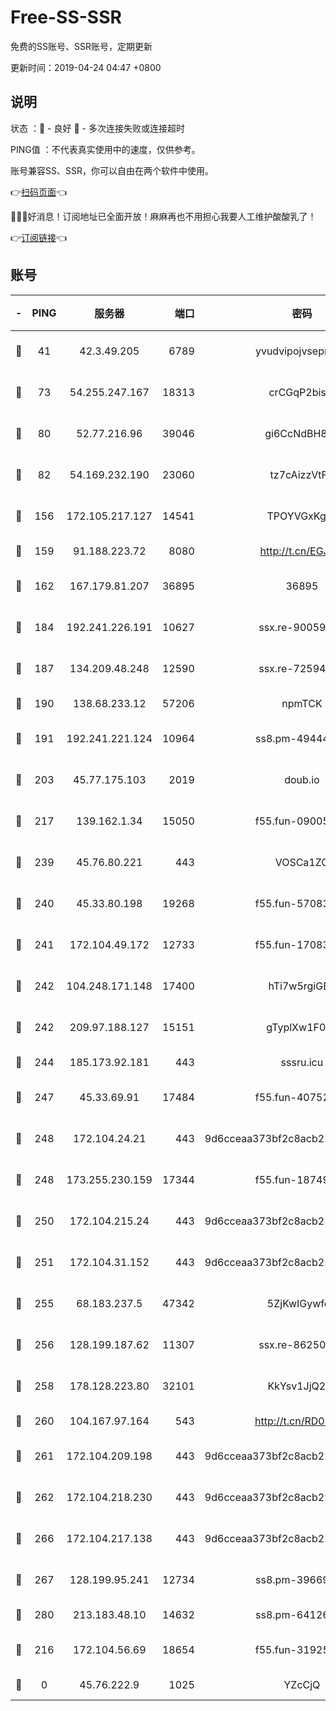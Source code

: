 # Free-SS-SSR

免费的SS账号、SSR账号，定期更新

更新时间：2019-04-24 04:47 +0800

## 说明

状态     ：🙂 - 良好 🙁 - 多次连接失败或连接超时

PING值   ：不代表真实使用中的速度，仅供参考。

账号兼容SS、SSR，你可以自由在两个软件中使用。

👉[扫码页面](https://liesauer.github.io/Free-SS-SSR/)👈

🎉🎉🎉好消息！订阅地址已全面开放！麻麻再也不用担心我要人工维护酸酸乳了！

👉[订阅链接](https://www.liesauer.net/yogurt/subscribe?ACCESS_TOKEN=DAYxR3mMaZAsaqUb)👈

## 账号

|-|PING|服务器|端口|密码|加密方式|区域|
|:----:|:----:|:-----:|-----:|:----:|:----:|:----:|
|🙂|41|42.3.49.205|6789|yvudvipojvseprugib|aes-256-cfb|HK|
|🙂|73|54.255.247.167|18313|crCGqP2bisRI|aes-256-cfb|SG|
|🙂|80|52.77.216.96|39046|gi6CcNdBH8kZ|aes-256-cfb|SG|
|🙂|82|54.169.232.190|23060|tz7cAizzVtFS|aes-256-cfb|SG|
|🙂|156|172.105.217.127|14541|TPOYVGxKglpi|aes-256-cfb|JP|
|🙂|159|91.188.223.72|8080|http://t.cn/EGJIyrl|rc4-md5|RU|
|🙂|162|167.179.81.207|36895|36895|aes-256-cfb|JP|
|🙂|184|192.241.226.191|10627|ssx.re-90059396|aes-256-cfb|US|
|🙂|187|134.209.48.248|12590|ssx.re-72594146|aes-256-cfb|US|
|🙂|190|138.68.233.12|57206|npmTCK|rc4-md5|US|
|🙂|191|192.241.221.124|10964|ss8.pm-49444902|aes-256-cfb|US|
|🙂|203|45.77.175.103|2019|doub.io|aes-128-ctr|SG|
|🙂|217|139.162.1.34|15050|f55.fun-09005497|aes-256-cfb|SG|
|🙂|239|45.76.80.221|443|VOSCa1ZG|aes-256-cfb|DE|
|🙂|240|45.33.80.198|19268|f55.fun-57083371|aes-256-cfb|US|
|🙂|241|172.104.49.172|12733|f55.fun-17083510|aes-256-cfb|SG|
|🙂|242|104.248.171.148|17400|hTi7w5rgiGBb|aes-256-cfb|GB|
|🙂|242|209.97.188.127|15151|gTyplXw1F0vR|aes-256-cfb|GB|
|🙂|244|185.173.92.181|443|sssru.icu|rc4-md5|RU|
|🙂|247|45.33.69.91|17484|f55.fun-40752674|aes-256-cfb|US|
|🙂|248|172.104.24.21|443|9d6cceaa373bf2c8acb22e60b6a58be6|aes-256-cfb|US|
|🙂|248|173.255.230.159|17344|f55.fun-18749119|aes-256-cfb|US|
|🙂|250|172.104.215.24|443|9d6cceaa373bf2c8acb22e60b6a58be6|aes-256-cfb|US|
|🙂|251|172.104.31.152|443|9d6cceaa373bf2c8acb22e60b6a58be6|aes-256-cfb|US|
|🙂|255|68.183.237.5|47342|5ZjKwIGywfq9|aes-256-cfb|SG|
|🙂|256|128.199.187.62|11307|ssx.re-86250492|aes-256-cfb|SG|
|🙂|258|178.128.223.80|32101|KkYsv1JjQ2tH|aes-256-cfb|SG|
|🙂|260|104.167.97.164|543|http://t.cn/RD0D7sx|rc4-md5|CA|
|🙂|261|172.104.209.198|443|9d6cceaa373bf2c8acb22e60b6a58be6|aes-256-cfb|US|
|🙂|262|172.104.218.230|443|9d6cceaa373bf2c8acb22e60b6a58be6|aes-256-cfb|US|
|🙂|266|172.104.217.138|443|9d6cceaa373bf2c8acb22e60b6a58be6|aes-256-cfb|US|
|🙂|267|128.199.95.241|12734|ss8.pm-39669499|aes-256-cfb|SG|
|🙂|280|213.183.48.10|14632|ss8.pm-64126752|rc4-md5|RU|
|🙂|216|172.104.56.69|18654|f55.fun-31925576|aes-256-cfb|SG|
|🙁|0|45.76.222.9|1025|YZcCjQ|rc4-md5|JP|
